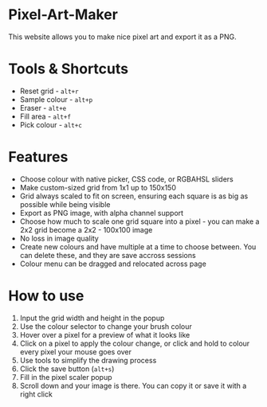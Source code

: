 # Pixel-Art-Maker
<p>This website allows you to make nice pixel art and export it as a PNG.</p>
<h1>Tools & Shortcuts</h1>
<ul>
  <li>Reset grid - <code>alt+r</code></li>
  <li>Sample colour - <code>alt+p</code></li>
  <li>Eraser - <code>alt+e</code></li>
  <li>Fill area - <code>alt+f</code></li>
  <li>Pick colour - <code>alt+c</code></li>
</ul>

<h1>Features</h1>
<ul>
  <li>Choose colour with native picker, CSS code, or RGBAHSL sliders</li>
  <li>Make custom-sized grid from 1x1 up to 150x150</li>
  <li>Grid always scaled to fit on screen, ensuring each square is as big as possible while being visible</li>
  <li>Export as PNG image, with alpha channel support</li>
  <li>Choose how much to scale one grid square into a pixel - you can make a 2x2 grid become a 2x2 - 100x100 image</li>
  <li>No loss in image quality</li>
  <li>Create new colours and have multiple at a time to choose between. You can delete these, and they are save accross sessions</li>
  <li>Colour menu can be dragged and relocated across page</li>
 </ul>
 
<h1>How to use</h1>
<ol>
  <li>Input the grid width and height in the popup</li>
  <li>Use the colour selector to change your brush colour</li>
  <li>Hover over a pixel for a preview of what it looks like</li>
  <li>Click on a pixel to apply the colour change, or click and hold to colour every pixel your mouse goes over</li>
  <li>Use tools to simplify the drawing process</li>
  <li>Click the save button (<code>alt+s</code>)</li>
  <li>Fill in the pixel scaler popup</li>
  <li>Scroll down and your image is there. You can copy it or save it with a right click</li>
</ol>
